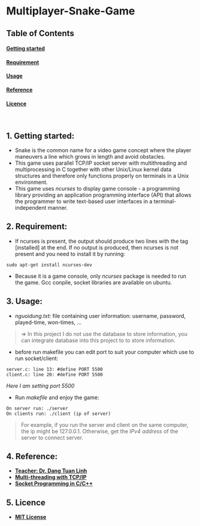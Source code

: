 # Multiplayer-Snake-Game

## Table of Contents  

#### [Getting started](#usage) 
#### [Requirement](#reference) 
#### [Usage](#usage)
#### [Reference](#reference)
#### [Licence](#licence)
<br>
<a name="headers"/>

## 1. Getting started:
- Snake is the common name for a video game concept where the player maneuvers a line which grows in length and avoid obstacles.
- This game uses parallel TCP/IP socket server with multithreading and multiprocessing in C together with other Unix/Linux kernel data structures and therefore only functions properly on terminals in a Unix environment.
- This game uses *ncurses* to display game console - a programming library providing an application programming interface (API) that allows the programmer to write text-based user interfaces in a terminal-independent manner.

<a name="requirement"/>

## 2. Requirement:
- If ncurses is present, the output should produce two lines with the tag [installed] at the end. If no output is produced, then ncurses is not present and you need to install it by running:
```
sudo apt-get install ncurses-dev
```
- Because it is a game console, only *ncurses* package is needed to run the game. Gcc conpile, socket libraries are available on ubuntu.

<a name="usage"/>

## 3. Usage:
- *nguoidung.txt:* file containing user information: username, password, played-time, won-times, ...
> ⇒ In this project I do not use the database to store information, you can integrate database into this project to to store information.
- before run makefile you can edit port to suit your computer which use to run socket/client:
```
server.c: line 13: #define PORT 5500
client.c: line 20: #define PORT 5500

```
*Here I am setting port 5500*
- Run *makefile* and enjoy the game:
```
On server run: ./server
On clients run: ./client (ip of server)
```
> For example, if you run the server and client on the same computer, the ip might be 127.0.0.1. Otherwise, get the *IPv4 address* of the server to connect server.

<a name="reference"/>

## 4. Reference:
- <strong><a href="https://soict.hust.edu.vn/can-bo/ts-dang-tuan-linh.html">Teacher: Dr. Dang Tuan Linh</a></strong>
- <strong><a href="https://soict.hust.edu.vn/can-bo/ts-dang-tuan-linh.html">Multi-threading with TCP/IP</a></strong>
- <strong><a href="https://www.geeksforgeeks.org/socket-programming-in-cc-handling-multiple-clients-on-server-without-multi-threading/">Socket Programming in C/C++</a></strong>

<a name="licence"/>

## 5. Licence
* <strong><a href="https://opensource.org/licenses/MIT">MIT License</a></strong>
